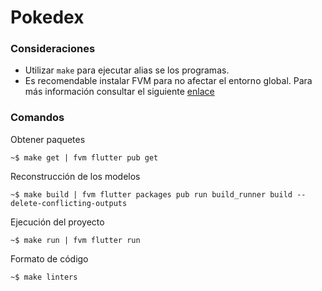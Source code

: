 # Pokedex

### Consideraciones

- Utilizar `make` para ejecutar alias se los programas.
- Es recomendable instalar FVM para no afectar el entorno global. Para más información consultar el siguiente [enlace](https://fvm.app/)

### Comandos

Obtener paquetes

```
~$ make get | fvm flutter pub get
```

Reconstrucción de los modelos 

```
~$ make build | fvm flutter packages pub run build_runner build --delete-conflicting-outputs
```

Ejecución del proyecto

```
~$ make run | fvm flutter run
```

Formato de código

```
~$ make linters
```